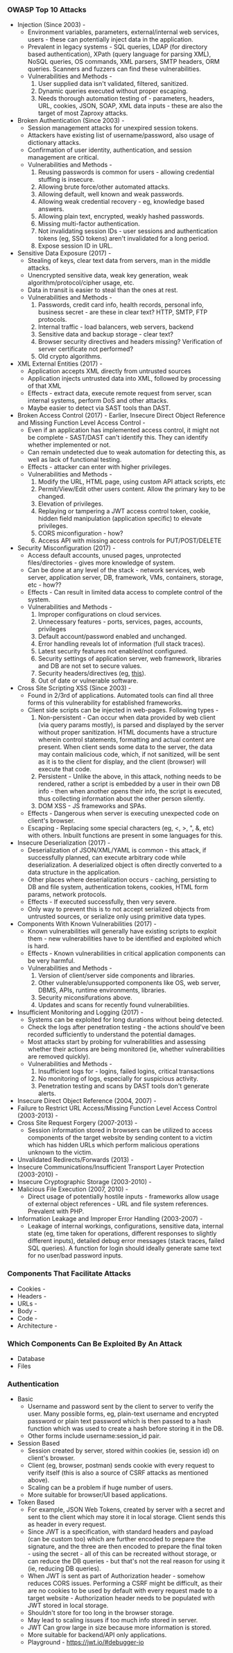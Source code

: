 ### OWASP Top 10 Attacks
  * Injection (Since 2003) -
    - Environment variables, parameters, external/internal web services, users - these can potentially inject data in the application.
    - Prevalent in legacy systems - SQL queries, LDAP (for directory based authentication), XPath (query language for parsing XML), NoSQL queries, OS commands,
      XML parsers, SMTP headers, ORM queries. Scanners and fuzzers can find these vulnerabilities.
    - Vulnerabilities and Methods -
      1. User supplied data isn't validated, filtered, sanitized.
      2. Dynamic queries executed without proper escaping.
      3. Needs thorough automation testing of - parameters, headers, URL, cookies, JSON, SOAP, XML data inputs - these are also the target of most Zaproxy attacks.
  * Broken Authentication (Since 2003) -
    - Session management attacks for unexpired session tokens.
    - Attackers have existing list of username/password, also usage of dictionary attacks.
    - Confirmation of user identity, authentication, and session management are critical.
    - Vulnerabilities and Methods -
      1. Reusing passwords is common for users - allowing credential stuffing is insecure.
      2. Allowing brute force/other automated attacks.
      3. Allowing default, well known and weak passwords.
      4. Allowing weak credential recovery - eg, knowledge based answers.
      5. Allowing plain text, encrypted, weakly hashed passwords.
      6. Missing multi-factor authentication.
      7. Not invalidating session IDs - user sessions and authentication tokens (eg, SSO tokens) aren't invalidated for a long period.
      8. Expose session ID in URL.
  * Sensitive Data Exposure (2017) -
    - Stealing of keys, clear text data from servers, man in the middle attacks.
    - Unencrypted sensitive data, weak key generation, weak algorithm/protocol/cipher usage, etc.
    - Data in transit is easier to steal than the ones at rest.
    - Vulnerabilities and Methods -
      1. Passwords, credit card info, health records, personal info, business secret - are these in clear text? HTTP, SMTP, FTP protocols.
      2. Internal traffic - load balancers, web servers, backend
      3. Sensitive data and backup storage - clear text?
      4. Browser security directives and headers missing? Verification of server certificate not performed?
      5. Old crypto algorithms.
  * XML External Entities (2017) -
    - Application accepts XML directly from untrusted sources
    - Application injects untrusted data into XML, followed by processing of that XML
    - Effects - extract data, execute remote request from server, scan internal systems, perform DoS and other attacks.
    - Maybe easier to detect via SAST tools than DAST.
  * Broken Access Control (2017) - Earlier, Insecure Direct Object Reference and Missing Function Level Access Control -
    - Even if an application has implemented access control, it might not be complete - SAST/DAST can't identify this. They can identify whether implemented or not.
    - Can remain undetected due to weak automation for detecting this, as well as lack of functional testing.
    - Effects - attacker can enter with higher privileges.
    - Vulnerabilities and Methods -
      1. Modify the URL, HTML page, using custom API attack scripts, etc
      2. Permit/View/Edit other users content. Allow the primary key to be changed.
      3. Elevation of privileges.
      4. Replaying or tampering a JWT access control token, cookie, hidden field manipulation (application specific) to elevate privileges.
      5. CORS miconfiguration - how?
      6. Access API with missing access controls for PUT/POST/DELETE
  * Security Misconfiguration (2017) -
    - Access default accounts, unused pages, unprotected files/directories - gives more knowledge of system.
    - Can be done at any level of the stack - network services, web server, application server, DB, framework, VMs, containers, storage, etc - how??
    - Effects - Can result in limited data access to complete control of the system.
    - Vulnerabilities and Methods -
      1. Improper configurations on cloud services.
      2. Unnecessary features - ports, services, pages, accounts, privileges
      3. Default account/password enabled and unchanged.
      4. Error handling reveals lot of information (full stack traces).
      5. Latest security features not enabled/not configured.
      6. Security settings of application server, web framework, libraries and DB are not set to secure values.
      7. Security headers/directives (eg, [this](https://github.com/github/secure_headers)).
      8. Out of date or vulnerable software.
  * Cross Site Scripting XSS (Since 2003) -
    - Found in 2/3rd of applications. Automated tools can find all three forms of this vulnerability for established frameworks.
    - Client side scripts can be injected in web-pages. Following types -
      1. Non-persistent - Can occur when data provided by web client (via query params mostly), is parsed and displayed by the server without proper sanitization.
         HTML documents have a structure wherein control statements, formatting and actual content are present. When client sends some data to the server, the data
         may contain malicious code, which, if not sanitized, will be sent as it is to the client for display, and the client (browser) will execute that code.
      2. Persistent - Unlike the above, in this attack, nothing needs to be rendered, rather a script is embedded by a user in their own DB info - then when another
         opens their info, the script is executed, thus collecting information about the other person silently.
      3. DOM XSS - JS frameworks and SPAs.
    - Effects - Dangerous when server is executing unexpected code on client's browser.
    - Escaping - Replacing some special characters (eg, <, >, ", &, etc) with others. Inbuilt functions are present in some languages for this.
  * Insecure Deserialization (2017) -
    - Deserialization of JSON/XML/YAML is common - this attack, if successfully planned, can execute arbitrary code while deserialization. A deserialized object
      is often directly converted to a data structure in the application.
    - Other places where deserialization occurs - caching, persisting to DB and file system, authentication tokens, cookies, HTML form params, network protocols.
    - Effects - If executed successfully, then very severe.
    - Only way to prevent this is to not accept serialized objects from untrusted sources, or serialize only using primitive data types.
  * Components With Known Vulnerabilities (2017) -
    - Known vulnerabilities will generally have existing scripts to exploit them - new vulnerabilities have to be identified and exploited which is hard.
    - Effects - Known vulnerabilities in critical application components can be very harmful.
    - Vulnerabilities and Methods -
      1. Version of client/server side components and libraries.
      2. Other vulnerable/unsupported components like OS, web server, DBMS, APIs, runtime environments, libraries.
      3. Security miconsifurations above.
      4. Updates and scans for recently found vulnerabilities.
  * Insufficient Monitoring and Logging (2017) -
    - Systems can be exploited for long durations without being detected.
    - Check the logs after penetration testing - the actions should've been recorded sufficiently to understand the potential damages.
    - Most attacks start by probing for vulnerabilities and assessing whether their actions are being monitored (ie, whether vulnerabilities are removed quickly).
    - Vulnerabilities and Methods -
      1. Insufficient logs for - logins, failed logins, critical transactions
      2. No monitoring of logs, especially for suspicious activity.
      3. Penetration testing and scans by DAST tools don't generate alerts.
  * Insecure Direct Object Reference (2004, 2007) -
  * Failure to Restrict URL Access/Missing Function Level Access Control (2003-2013) -
  * Cross Site Request Forgery (2007-2013) -
    - Session information stored in browsers can be utilized to access components of the target website by sending content to a victim which has hidden URLs which
      perform malicious operations unknown to the victim.
  * Unvalidated Redirects/Forwards (2013) -
  * Insecure Communications/Insufficient Transport Layer Protection (2003-2010) -
  * Insecure Cryptographic Storage (2003-2010) -
  * Malicious File Execution (2007, 2010) -
    - Direct usage of potentially hostile inputs - frameworks allow usage of external object references - URL and file system references. Prevalent with PHP.
  * Information Leakage and Improper Error Handling (2003-2007) -
    - Leakage of internal workings, configurations, sensitive data, internal state (eg, time taken for operations, different responses to slightly different inputs),
      detailed debug error messages (stack traces, failed SQL queries). A function for login should ideally generate same text for no user/bad password inputs.

### Components That Facilitate Attacks
  * Cookies -
  * Headers -
  * URLs -
  * Body -
  * Code -
  * Architecture -

### Which Components Can Be Exploited By An Attack
  * Database
  * Files

### Authentication
  * Basic
    - Username and password sent by the client to server to verify the user. Many possible forms, eg, plain-text username and encrypted password or plain text
      password which is then passed to a hash function which was used to create a hash before storing it in the DB.
    - Other forms include username:session\_id pair.
  * Session Based
    - Session created by server, stored within cookies (ie, session id) on client's browser.
    - Client (eg, browser, postman) sends cookie with every request to verify itself (this is also a source of CSRF attacks as mentioned above).
    - Scaling can be a problem if huge number of users.
    - More suitable for browser/UI based applications.
  * Token Based
    - For example, JSON Web Tokens, created by server with a secret and sent to the client which may store it in local storage. Client sends this as header in every
      request.
    - Since JWT is a specification, with standard headers and payload (can be custom too) which are further encoded to prepare the signature, and the three
      are then encoded to prepare the final token - using the secret - all of this can be recreated without storage, or can reduce the DB queries - but that's not
      the real reason for using it (ie, reducing DB queries).
    - When JWT is sent as part of Authorization header - somehow reduces CORS issues. Performing a CSRF might be difficult, as their are no cookies to be used by
      default with every request made to a target website - Authorization header needs to be populated with JWT stored in local storage.
    - Shouldn't store for too long in the browser storage.
    - May lead to scaling issues if too much info stored in server.
    - JWT Can grow large in size because more information is stored.
    - More suitable for backend/API only applications.
    - Playground - https://jwt.io/#debugger-io

